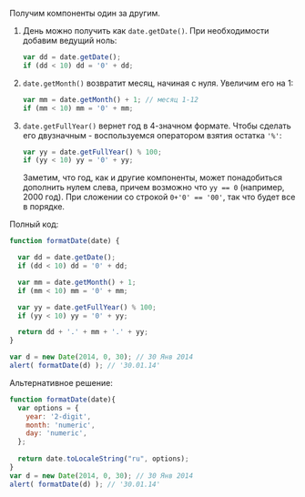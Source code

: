 Получим компоненты один за другим.

1. День можно получить как `date.getDate()`. При необходимости добавим ведущий ноль:

    ```js
    var dd = date.getDate();
    if (dd < 10) dd = '0' + dd;
    ```
2. `date.getMonth()` возвратит месяц, начиная с нуля. Увеличим его на 1:

    ```js
    var mm = date.getMonth() + 1; // месяц 1-12
    if (mm < 10) mm = '0' + mm;
    ```
3. `date.getFullYear()` вернет год в 4-значном формате. Чтобы сделать его двузначным - воспользуемся оператором взятия остатка `'%'`:

    ```js
    var yy = date.getFullYear() % 100;
    if (yy < 10) yy = '0' + yy;
    ```

    Заметим, что год, как и другие компоненты, может понадобиться дополнить нулем слева, причем возможно что `yy == 0` (например, 2000 год). При сложении со строкой `0+'0' == '00'`, так что будет все в порядке.

Полный код:

```js run
function formatDate(date) {

  var dd = date.getDate();
  if (dd < 10) dd = '0' + dd;

  var mm = date.getMonth() + 1;
  if (mm < 10) mm = '0' + mm;

  var yy = date.getFullYear() % 100;
  if (yy < 10) yy = '0' + yy;

  return dd + '.' + mm + '.' + yy;
}

var d = new Date(2014, 0, 30); // 30 Янв 2014
alert( formatDate(d) ); // '30.01.14'
```

Альтернативное решение:
```js run
function formatDate(date){
  var options = {
    year: '2-digit',
    month: 'numeric',
    day: 'numeric',
  };
      
  return date.toLocaleString("ru", options);
}
var d = new Date(2014, 0, 30); // 30 Янв 2014
alert( formatDate(d) ); // '30.01.14'
```

